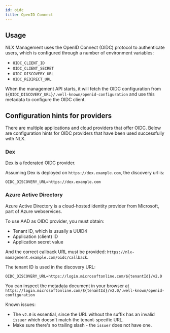 ```yaml
---
id: oidc
title: OpenID Connect
---
```


## Usage

NLX Management uses the OpenID Connect (OIDC) protocol to authenticate users, which is
configured through a number of environment variables:

* `OIDC_CLIENT_ID`
* `OIDC_CLIENT_SECRET`
* `OIDC_DISCOVERY_URL`
* `OIDC_REDIRECT_URL`

When the management API starts, it will fetch the OIDC configuration from
`${OIDC_DISCOVERY_URL}/.well-known/openid-configuration` and use this metadata to
configure the OIDC client.

## Configuration hints for providers

There are multiple applications and cloud providers that offer OIDC.
Below are configuration hints for OIDC providers that have been used successfully with NLX.

### Dex

[Dex](https://github.com/dexidp/dex) is a federated OIDC provider.

Assuming Dex is deployed on `https://dex.example.com`, the discovery url is:

```
OIDC_DISCOVERY_URL=https://dex.example.com
```

### Azure Active Directory

Azure Active Directory is a cloud-hosted identity provider from Microsoft, part of Azure
webservices.

To use AAD as OIDC provider, you must obtain:

* Tenant ID, which is usually a UUID4
* Application (client) ID
* Application secret value

And the correct callback URL must be provided:
`https://nlx-management.example.com/oidc/callback`.

The tenant ID is used in the discovery URL:

```
OIDC_DISCOVERY_URL=https://login.microsoftonline.com/${tenantId}/v2.0
```

You can inspect the metadata document in your browser at
`https://login.microsoftonline.com/${tenantId}/v2.0/.well-known/openid-configuration`

Known issues:

* The `v2.0` is essential, since the URL without the suffix has an invalid `issuer`
  which doesn't match the tenant-specific URL.
* Make sure there's no trailing slash - the `issuer` does not have one.
